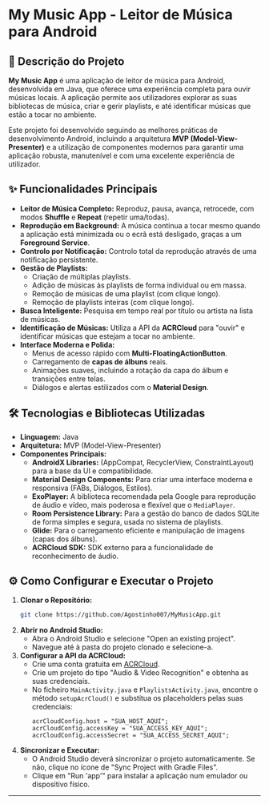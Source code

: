 # My Music App - Leitor de Música para Android

## 📖 Descrição do Projeto

**My Music App** é uma aplicação de leitor de música para Android, desenvolvida em Java, que oferece uma experiência completa para ouvir músicas locais. A aplicação permite aos utilizadores explorar as suas bibliotecas de música, criar e gerir playlists, e até identificar músicas que estão a tocar no ambiente.

Este projeto foi desenvolvido seguindo as melhores práticas de desenvolvimento Android, incluindo a arquitetura **MVP (Model-View-Presenter)** e a utilização de componentes modernos para garantir uma aplicação robusta, manutenível e com uma excelente experiência de utilizador.

## ✨ Funcionalidades Principais

* **Leitor de Música Completo:** Reproduz, pausa, avança, retrocede, com modos **Shuffle** e **Repeat** (repetir uma/todas).
* **Reprodução em Background:** A música continua a tocar mesmo quando a aplicação está minimizada ou o ecrã está desligado, graças a um **Foreground Service**.
* **Controlo por Notificação:** Controlo total da reprodução através de uma notificação persistente.
* **Gestão de Playlists:**
    * Criação de múltiplas playlists.
    * Adição de músicas às playlists de forma individual ou em massa.
    * Remoção de músicas de uma playlist (com clique longo).
    * Remoção de playlists inteiras (com clique longo).
* **Busca Inteligente:** Pesquisa em tempo real por título ou artista na lista de músicas.
* **Identificação de Músicas:** Utiliza a API da **ACRCloud** para "ouvir" e identificar músicas que estejam a tocar no ambiente.
* **Interface Moderna e Polida:**
    * Menus de acesso rápido com **Multi-FloatingActionButton**.
    * Carregamento de **capas de álbuns** reais.
    * Animações suaves, incluindo a rotação da capa do álbum e transições entre telas.
    * Diálogos e alertas estilizados com o **Material Design**.


## 🛠️ Tecnologias e Bibliotecas Utilizadas

* **Linguagem:** Java
* **Arquitetura:** MVP (Model-View-Presenter)
* **Componentes Principais:**
    * **AndroidX Libraries:** (AppCompat, RecyclerView, ConstraintLayout) para a base da UI e compatibilidade.
    * **Material Design Components:** Para criar uma interface moderna e responsiva (FABs, Diálogos, Estilos).
    * **ExoPlayer:** A biblioteca recomendada pela Google para reprodução de áudio e vídeo, mais poderosa e flexível que o `MediaPlayer`.
    * **Room Persistence Library:** Para a gestão do banco de dados SQLite de forma simples e segura, usada no sistema de playlists.
    * **Glide:** Para o carregamento eficiente e manipulação de imagens (capas dos álbuns).
    * **ACRCloud SDK:** SDK externo para a funcionalidade de reconhecimento de áudio.

## ⚙️ Como Configurar e Executar o Projeto

1.  **Clonar o Repositório:**
    ```bash
    git clone https://github.com/Agostinho007/MyMusicApp.git
    ```
2.  **Abrir no Android Studio:**
    * Abra o Android Studio e selecione "Open an existing project".
    * Navegue até à pasta do projeto clonado e selecione-a.
3.  **Configurar a API da ACRCloud:**
    * Crie uma conta gratuita em [ACRCloud](https://www.acrcloud.com/).
    * Crie um projeto do tipo "Audio & Video Recognition" e obtenha as suas credenciais.
    * No ficheiro `MainActivity.java` e `PlaylistsActivity.java`, encontre o método `setupAcrCloud()` e substitua os placeholders pelas suas credenciais:
        ```
        acrCloudConfig.host = "SUA_HOST_AQUI";
        acrCloudConfig.accessKey = "SUA_ACCESS_KEY_AQUI";
        acrCloudConfig.accessSecret = "SUA_ACCESS_SECRET_AQUI";
        ```
4.  **Sincronizar e Executar:**
    * O Android Studio deverá sincronizar o projeto automaticamente. Se não, clique no ícone de "Sync Project with Gradle Files".
    * Clique em "Run 'app'" para instalar a aplicação num emulador ou dispositivo físico.

---